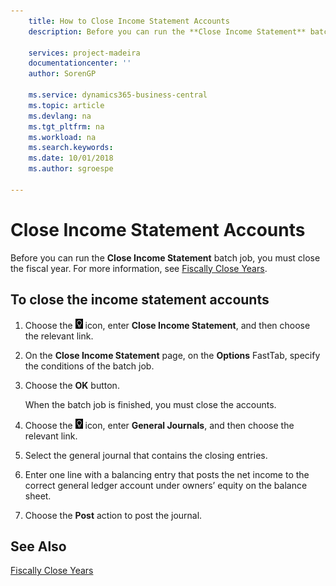 ```yaml
---
    title: How to Close Income Statement Accounts
    description: Before you can run the **Close Income Statement** batch job, you must close the fiscal year.

    services: project-madeira 
    documentationcenter: ''
    author: SorenGP

    ms.service: dynamics365-business-central
    ms.topic: article
    ms.devlang: na
    ms.tgt_pltfrm: na
    ms.workload: na
    ms.search.keywords:
    ms.date: 10/01/2018
    ms.author: sgroespe

---
```

# Close Income Statement Accounts
Before you can run the **Close Income Statement** batch job, you must close the fiscal year. For more information, see [Fiscally Close Years](how-to-fiscally-close-years.md).  

## To close the income statement accounts  

1.  Choose the ![Search for Page or Report](../../media/ui-search/search_small.png "Search for Page or Report icon") icon, enter **Close Income Statement**, and then choose the relevant link.  
2.  On the **Close Income Statement** page, on the **Options** FastTab, specify the conditions of the batch job.  
3.  Choose the **OK** button.  

    When the batch job is finished, you must close the accounts.  

4.  Choose the ![Search for Page or Report](../../media/ui-search/search_small.png "Search for Page or Report icon") icon, enter **General Journals**, and then choose the relevant link.  
5.  Select the general journal that contains the closing entries.  
6.  Enter one line with a balancing entry that posts the net income to the correct general ledger account under owners’ equity on the balance sheet.  
7.  Choose the **Post** action to post the journal.  

## See Also  
 [Fiscally Close Years](how-to-fiscally-close-years.md)
